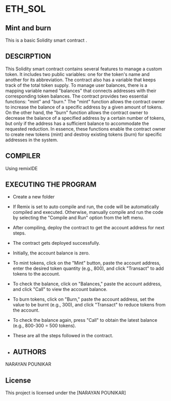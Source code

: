 # ETH_SOL

## Mint and burn
This is a basic Solidity smart contract . 

## DESCIRPTION
This Solidity smart contract contains several features to manage a custom token. It includes two public variables: one for the token's name and another for its abbreviation. The contract also has a variable that keeps track of the total token supply. To manage user balances, there is a mapping variable named "balances" that connects addresses with their corresponding token balances.
The contract provides two essential functions: "mint" and "burn." The "mint" function allows the contract owner to increase the balance of a specific address by a given amount of tokens. On the other hand, the "burn" function allows the contract owner to decrease the balance of a specified address by a certain number of tokens, but only if the address has a sufficient balance to accommodate the requested reduction. In essence, these functions enable the contract owner to create new tokens (mint) and destroy existing tokens (burn) for specific addresses in the system.

## COMPILER 
Using remixIDE 

## EXECUTING THE PROGRAM
* Create a new folder 
* If Remix is set to auto compile and run, the code will be automatically compiled and executed. Otherwise, manually compile and run the code by selecting the "Compile and Run" option from the left menu.
* After compiling, deploy the contract to get the account address for next steps.
* The contract gets deployed successfully.
* Initially, the account balance is zero.
* To mint tokens, click on the "Mint" button, paste the account address, enter the desired token quantity (e.g., 800), and click "Transact" to add tokens to the account.
* To check the balance, click on "Balances," paste the account address, and click "Call" to view the account balance.
* To burn tokens, click on "Burn," paste the account address, set the value to be burnt (e.g., 300), and click "Transact" to reduce tokens from the account.
* To check the balance again, press "Call" to obtain the latest balance (e.g., 800-300 = 500 tokens).
* These are all the steps followed in the contract.

* ## AUTHORS
NARAYAN POUNIKAR
## License
This project is licensed under the [NARAYAN POUNIKAR]  
   
